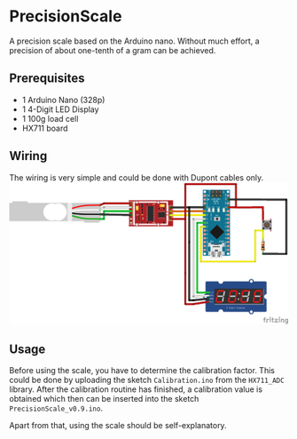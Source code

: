 # PrecisionScale
A precision scale based on the Arduino nano.
Without much effort, a precision of about one-tenth of a gram can be achieved.

## Prerequisites
- 1 Arduino Nano (328p)
- 1 4-Digit LED Display
- 1 100g load cell
- HX711 board

## Wiring
The wiring is very simple and could be done with Dupont cables only.
![PrecisionScaleWiring_bb](https://github.com/MKesenheimer/PrecisionScale/blob/master/PrecisionScaleWiring_bb.png)

## Usage
Before using the scale, you have to determine the calibration factor.
This could be done by uploading the sketch `Calibration.ino` from the `HX711_ADC` library.
After the calibration routine has finished, a calibration value is obtained which then can be inserted into the sketch `PrecisionScale_v0.9.ino`.

Apart from that, using the scale should be self-explanatory.